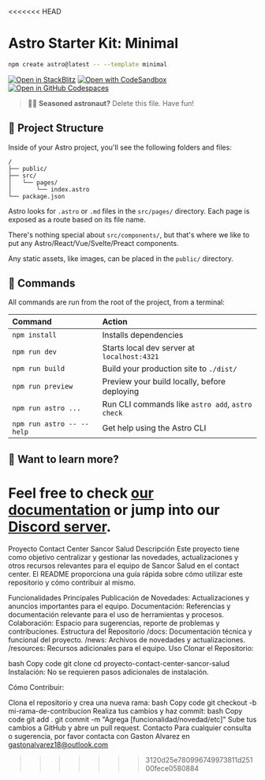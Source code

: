 <<<<<<< HEAD
# Astro Starter Kit: Minimal

```sh
npm create astro@latest -- --template minimal
```

[![Open in StackBlitz](https://developer.stackblitz.com/img/open_in_stackblitz.svg)](https://stackblitz.com/github/withastro/astro/tree/latest/examples/minimal)
[![Open with CodeSandbox](https://assets.codesandbox.io/github/button-edit-lime.svg)](https://codesandbox.io/p/sandbox/github/withastro/astro/tree/latest/examples/minimal)
[![Open in GitHub Codespaces](https://github.com/codespaces/badge.svg)](https://codespaces.new/withastro/astro?devcontainer_path=.devcontainer/minimal/devcontainer.json)

> 🧑‍🚀 **Seasoned astronaut?** Delete this file. Have fun!

## 🚀 Project Structure

Inside of your Astro project, you'll see the following folders and files:

```text
/
├── public/
├── src/
│   └── pages/
│       └── index.astro
└── package.json
```

Astro looks for `.astro` or `.md` files in the `src/pages/` directory. Each page is exposed as a route based on its file name.

There's nothing special about `src/components/`, but that's where we like to put any Astro/React/Vue/Svelte/Preact components.

Any static assets, like images, can be placed in the `public/` directory.

## 🧞 Commands

All commands are run from the root of the project, from a terminal:

| Command                   | Action                                           |
| :------------------------ | :----------------------------------------------- |
| `npm install`             | Installs dependencies                            |
| `npm run dev`             | Starts local dev server at `localhost:4321`      |
| `npm run build`           | Build your production site to `./dist/`          |
| `npm run preview`         | Preview your build locally, before deploying     |
| `npm run astro ...`       | Run CLI commands like `astro add`, `astro check` |
| `npm run astro -- --help` | Get help using the Astro CLI                     |

## 👀 Want to learn more?

Feel free to check [our documentation](https://docs.astro.build) or jump into our [Discord server](https://astro.build/chat).
=======
Proyecto Contact Center Sancor Salud
Descripción
Este proyecto tiene como objetivo centralizar y gestionar las novedades, actualizaciones y otros recursos relevantes para el equipo de Sancor Salud en el contact center. El README proporciona una guía rápida sobre cómo utilizar este repositorio y cómo contribuir al mismo.

Funcionalidades Principales
Publicación de Novedades: Actualizaciones y anuncios importantes para el equipo.
Documentación: Referencias y documentación relevante para el uso de herramientas y procesos.
Colaboración: Espacio para sugerencias, reporte de problemas y contribuciones.
Estructura del Repositorio
/docs: Documentación técnica y funcional del proyecto.
/news: Archivos de novedades y actualizaciones.
/resources: Recursos adicionales para el equipo.
Uso
Clonar el Repositorio:

bash
Copy code
git clone <url-del-repositorio>
cd proyecto-contact-center-sancor-salud
Instalación:
No se requieren pasos adicionales de instalación.

Cómo Contribuir:

Clona el repositorio y crea una nueva rama:
bash
Copy code
git checkout -b mi-rama-de-contribucion
Realiza tus cambios y haz commit:
bash
Copy code
git add .
git commit -m "Agrega [funcionalidad/novedad/etc]"
Sube tus cambios a GitHub y abre un pull request.
Contacto
Para cualquier consulta o sugerencia, por favor contacta con Gaston Alvarez en gastonalvarez18@outlook.com
>>>>>>> 3120d25e780996749973811d25100fece0580884
